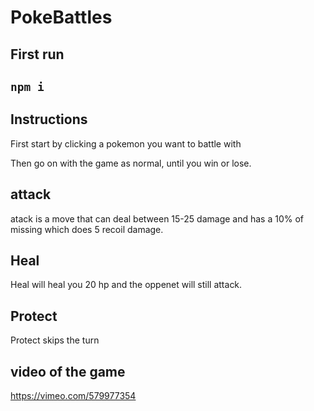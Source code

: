 # PokeBattles

## First run
## `npm i`
## Instructions
First start by clicking a pokemon you want to battle with

Then go on with the game as normal, until you win or lose.

## attack
atack is a move that can deal between 15-25 damage and has a 10% of missing which does 5 recoil damage.

## Heal
Heal will heal you 20 hp and the oppenet will still attack.

## Protect
Protect skips the turn

## video of the game
https://vimeo.com/579977354
